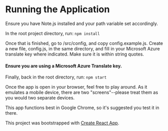 # Running the Application

Ensure you have Note.js installed and your path variable set accordingly.

In the root project directory, run:
```npm install```

Once that is finished, go to /src/config, and copy config.example.js. Create a new file, config.js, in the same directory, and fill in your Microsoft Azure translate key where indicated. Make sure it is within string quotes.
#### Ensure you are using a Microsoft Azure Translate key.

Finally, back in the root directory, run:
```npm start```

Once the app is open in your browser, feel free to play around. As it emulates a mobile device, there are two "screens"--please treat them as you would two separate devices.

This app functions best in Google Chrome, so it's suggested you test it in there.

This project was bootstrapped with [Create React App](https://github.com/facebook/create-react-app).
